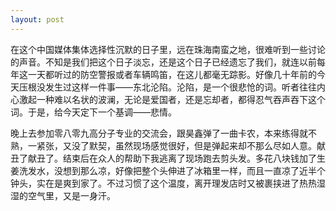 ```yaml
---
layout: post
---
```

在这个中国媒体集体选择性沉默的日子里，远在珠海南蛮之地，很难听到一些讨论的声音。不知是我们把这个日子淡忘，还是这个日子已经遗忘了我们，就连以前每年这一天都听过的防空警报或者车辆鸣笛，在这儿都毫无踪影。好像几十年前的今天压根没发生过这样一件事——东北沦陷。沦陷，是一个很悲怆的词。听者往往内心激起一种难以名状的波澜，无论是爱国者，还是忘却者，都得忍气吞声吞下这个词。于是，给今天定下一个基调——悲情。

晚上去参加零八零九高分子专业的交流会，跟昊鑫弹了一曲卡农，本来练得就不熟，一紧张，又没了默契，虽然现场感觉很好，但是弹起来却不那么尽如人意。献丑了献丑了。结束后在众人的帮助下我逃离了现场跑去剪头发。多花八块钱加了生姜洗发水，没想到那么凉，好像把整个头伸进了冰箱里一样，而且一直凉了近半个钟头，实在是爽到家了。不过习惯了这个温度，离开理发店时又被裹挟进了热热湿湿的空气里，又是一身汗。